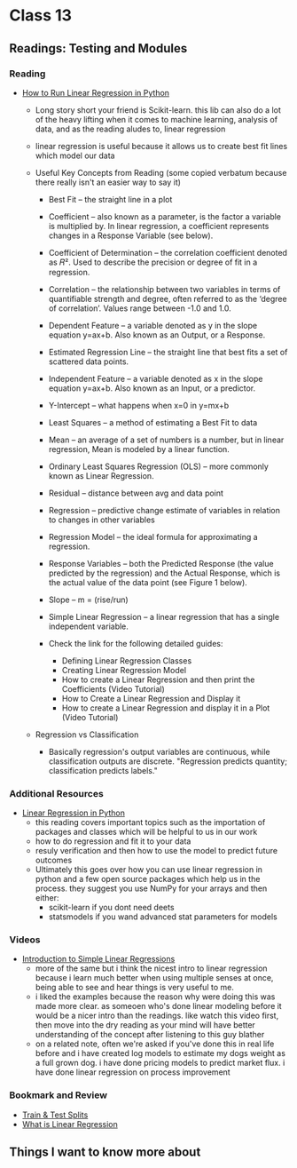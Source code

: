 # Class 13

## Readings: Testing and Modules

### Reading

- [How to Run Linear Regression in Python](https://www.activestate.com/resources/quick-reads/how-to-run-linear-regressions-in-python-scikit-learn/)
  - Long story short your friend is Scikit-learn. this lib can also do a lot of the heavy lifting when it comes to machine learning, analysis of data, and as the reading aludes to, linear regression
  
  - linear regression is useful because it allows us to create best fit lines which model our data
  
  - Useful Key Concepts from Reading (some copied verbatum because there really isn't an easier way to say it)
    - Best Fit – the straight line in a plot
    - Coefficient – also known as a parameter, is the factor a variable is multiplied by. In linear regression, a coefficient represents changes in a Response Variable (see below).
    - Coefficient of Determination – the correlation coefficient denoted as 𝑅². Used to describe the precision or degree of fit in a regression.
    - Correlation – the relationship between two variables in terms of quantifiable strength and degree, often referred to as the ‘degree of correlation’.  Values range between -1.0 and 1.0.
    - Dependent Feature – a variable denoted as y in the slope equation y=ax+b. Also known as an Output, or a Response.
    - Estimated Regression Line – the straight line that best fits a set of scattered data points.
    - Independent Feature – a variable denoted as x in the slope equation y=ax+b. Also known as an Input, or a predictor. 
    - Y-Intercept – what happens when x=0 in y=mx+b
    - Least Squares – a method of estimating a Best Fit to data
    - Mean – an average of a set of numbers is a number, but in linear regression, Mean is modeled by a linear function.
    - Ordinary Least Squares Regression (OLS) – more commonly known as Linear Regression.
    - Residual – distance between avg and data point
    - Regression – predictive change estimate of variables in relation to changes in other variables
    - Regression Model – the ideal formula for approximating a regression.
    - Response Variables –  both the Predicted Response (the value predicted by the regression) and the Actual Response, which is the actual value of the data point (see Figure 1 below).
    - Slope – m = (rise/run)
    - Simple Linear Regression – a linear regression that has a single independent variable.

    - Check the link for the following detailed guides:
      - Defining Linear Regression Classes
      - Creating Linear Regression Model
      - How to create a Linear Regression and then print the Coefficients (Video Tutorial)
      - How to Create a Linear Regression and Display it
      - How to create a Linear Regression and display it in a Plot (Video Tutorial)

  - Regression vs Classification
    - Basically regression's output variables are continuous, while classification outputs are discrete. "Regression predicts quantity; classification predicts labels."

### Additional Resources

- [Linear Regression in Python](https://realpython.com/linear-regression-in-python/)
  - this reading covers important topics such as the importation of packages and classes which will be helpful to us in our work
  - how to do regression and fit it to your data
  - resuly verification and then how to use the model to predict future outcomes
  - Ultimately this goes over how you can use linear regression in python and a few open source packages which help us in the process. they suggest you use NumPy for your arrays and then either:
    - scikit-learn if you dont need deets
    - statsmodels if you wand advanced stat parameters for models

### Videos

- [Introduction to Simple Linear Regressions](https://www.youtube.com/watch?v=KsVBBJRb9TE)
  - more of the same but i think the nicest intro to linear regression because i learn much better when using multiple senses at once, being able to see and hear things is very useful to me.
  - i liked the examples because the reason why were doing this was made more clear. as someoen who's done linear modeling before it would be a nicer intro than the readings. like watch this video first, then move into the dry reading as your mind will have better understanding of the concept after listening to this guy blather
  - on a related note, often we're asked if you've done this in real life before and i have created log models to estimate my dogs weight as a full grown dog. i have done pricing models to predict market flux. i have done linear regression on process improvement

### Bookmark and Review

- [Train & Test Splits](https://towardsdatascience.com/train-test-split-and-cross-validation-in-python-80b61beca4b6)
- [What is Linear Regression](https://www.statisticssolutions.com/what-is-linear-regression/)

## Things I want to know more about
